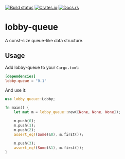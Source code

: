 [![Build status](https://github.com/Dophin2009/lobby-queue/workflows/ci/badge.svg)](https://github.com/Dophin2009/lobby/actions)
[![Crates.io](https://img.shields.io/crates/v/lobby-queue.svg)](https://crates.io/crates/lobby)
[![Docs.rs](https://docs.rs/lobby-queue/badge.svg)](https://docs.rs/lobby)

# lobby-queue

A const-size queue-like data structure.

## Usage

Add lobby-queue to your `Cargo.toml`:

```toml
[dependencies]
lobby-queue = "0.1"
```

And use it:

```rust
use lobby_queue::Lobby;

fn main() {
    let mut m = lobby_queue::new([None, None, None]);

    m.push(0);
    m.push(1);
    m.push(2);
    assert_eq!(Some(&0), m.first());

    m.push(3);
    assert_eq!(Some(&1), m.first());
}
```
